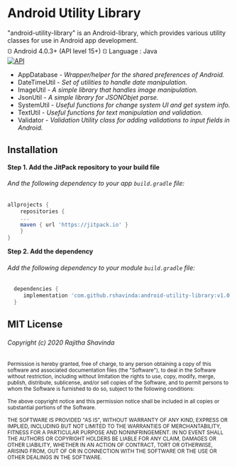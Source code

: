 # Android Utility Library
"android-utility-library" is an Android-library, which provides various utility classes for use in Android app development.\
⛻ Android 4.0.3+ (API level 15+)   ⛻ Language : Java\
[![API](https://img.shields.io/badge/API-15%2B-green.svg?style=flat)](https://android-arsenal.com/api?level=15)

- AppDatabase - *Wrapper/helper for the shared preferences of Android.*
- DateTimeUtil - *Set of utilities to handle date manipulation.*
- ImageUtil - *A simple library that handles image manipulation.*
- JsonUtil - *A simple library for JSONObjet parse.*
- SystemUtil - *Useful functions for change system UI and get system info.*
- TextUtil - *Useful functions for text manipulation and validation.*
- Validator - *Validation Utility class for adding validations to input fields in Android.*


## Installation

**Step 1. Add the JitPack repository to your build file**
###### And the following dependency to your app `build.gradle` file:

```groovy
allprojects {
    repositories {
	...
	maven { url 'https://jitpack.io' }
    }
}
```

**Step 2. Add the dependency**
###### Add the following dependency to your module `build.gradle` file:
```groovy
  dependencies {
     implementation 'com.github.rshavinda:android-utility-library:v1.0.1'
  }
```



## MIT License

###### Copyright (c) 2020 Rajitha Shavinda

<sub>Permission is hereby granted, free of charge, to any person obtaining a copy
of this software and associated documentation files (the "Software"), to deal
in the Software without restriction, including without limitation the rights
to use, copy, modify, merge, publish, distribute, sublicense, and/or sell
copies of the Software, and to permit persons to whom the Software is
furnished to do so, subject to the following conditions:<sub>

<sub>The above copyright notice and this permission notice shall be included in all
copies or substantial portions of the Software.<sub>

<sub>THE SOFTWARE IS PROVIDED "AS IS", WITHOUT WARRANTY OF ANY KIND, EXPRESS OR
IMPLIED, INCLUDING BUT NOT LIMITED TO THE WARRANTIES OF MERCHANTABILITY,
FITNESS FOR A PARTICULAR PURPOSE AND NONINFRINGEMENT. IN NO EVENT SHALL THE
AUTHORS OR COPYRIGHT HOLDERS BE LIABLE FOR ANY CLAIM, DAMAGES OR OTHER
LIABILITY, WHETHER IN AN ACTION OF CONTRACT, TORT OR OTHERWISE, ARISING FROM,
OUT OF OR IN CONNECTION WITH THE SOFTWARE OR THE USE OR OTHER DEALINGS IN THE
SOFTWARE.<sub>
